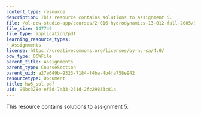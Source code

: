 ```yaml
---
content_type: resource
description: This resource contains solutions to assignment 5.
file: /ol-ocw-studio-app/courses/2-016-hydrodynamics-13-012-fall-2005/96bc328eef5d7a33251d2fc29833c81a_hw5_sol.pdf
file_size: 147749
file_type: application/pdf
learning_resource_types:
- Assignments
license: https://creativecommons.org/licenses/by-nc-sa/4.0/
ocw_type: OCWFile
parent_title: Assignments
parent_type: CourseSection
parent_uid: a27e649b-9323-7184-f4ba-4b4fa758e942
resourcetype: Document
title: hw5_sol.pdf
uid: 96bc328e-ef5d-7a33-251d-2fc29833c81a
---
```

This resource contains solutions to assignment 5.